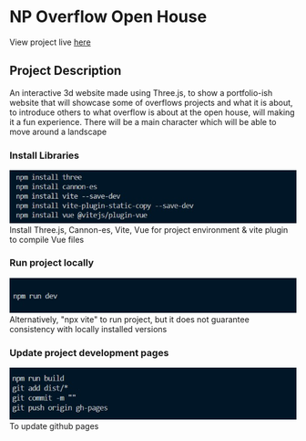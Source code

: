 # NP Overflow Open House
View project live [here](https://razorbird360.github.io/NP-Overflow-Open-House/)

## Project Description
An interactive 3d website made using Three.js, to show a portfolio-ish website that will showcase some of overflows projects and what it is about, to introduce others to what overflow is about at the open house, will making it a fun experience. There will be a main character which will be able to move around a landscape 

### Install Libraries
![Install threejs, cannon-es, vite, vue](resources/Images/Readme_installLibraries.jpg)  
Install Three.js, Cannon-es, Vite, Vue for project environment & vite plugin to compile Vue files

### Run project locally
![Use npm run dev to run project locally](resources/Images/Readme_viewLocally.jpg)  
Alternatively, "npx vite" to run project, but it does not guarantee consistency with locally installed versions

### Update project development pages
![update development subfolder](resources/Images/Readme_updateDev.jpg)  
To update github pages